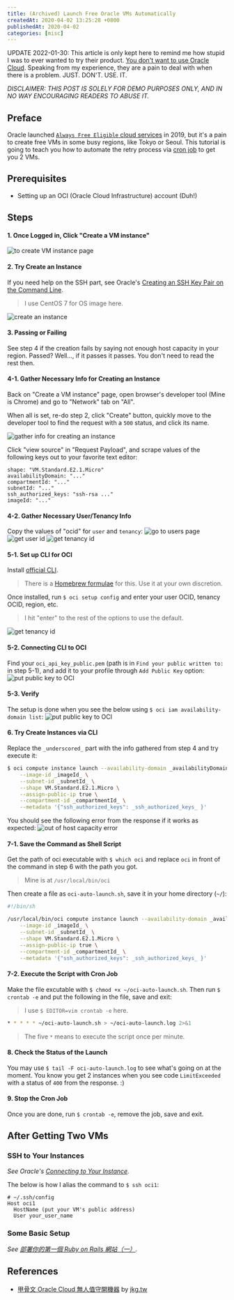 ```yaml
---
title: (Archived) Launch Free Oracle VMs Automatically
createdAt: 2020-04-02 13:25:28 +0800
publishedAt: 2020-04-02
categories: [misc]
---
```


UPDATE 2022-01-30: This article is only kept here to remind me how stupid I was to ever wanted to try their product. [You don't want to use Oracle Cloud](https://www.brightworkresearch.com/the-problem-with-the-oracle-cloud-and-colocation). Speaking from my experience, they are a pain to deal with when there is a problem. JUST. DON'T. USE. IT.

_DISCLAIMER: THIS POST IS SOLELY FOR DEMO PURPOSES ONLY, AND IN NO WAY ENCOURAGING READERS TO ABUSE IT._

## Preface

Oracle launched [`Always Free Eligible` cloud services](https://www.oracle.com/corporate/pressrelease/oow19-oracle-free-tier-091619.html) in 2019, but it's a pain to create free VMs in some busy regions, like Tokyo or Seoul. This tutorial is going to teach you how to automate the retry process via [cron job](https://en.wikipedia.org/wiki/Cron) to get you 2 VMs.

## Prerequisites

- Setting up an OCI (Oracle Cloud Infrastructure) account (Duh!)

## Steps

#### 1. Once Logged in, Click "Create a VM instance"

![to create VM instance page](/assets/images/autolaunch-oracle-vm/1.png)

#### 2. Try Create an Instance

If you need help on the SSH part, see Oracle's [Creating an SSH Key Pair on the Command Line](https://docs.cloud.oracle.com/en-us/iaas/Content/Compute/Tasks/managingkeypairs.htm).

> I use CentOS 7 for OS image here.

![create an instance](/assets/images/autolaunch-oracle-vm/2.png)

#### 3. Passing or Failing

See step 4 if the creation fails by saying not enough host capacity in your region.
Passed? Well..., if it passes it passes. You don't need to read the rest then.

#### 4-1. Gather Necessary Info for Creating an Instance

Back on "Create a VM instance" page, open browser's developer tool (Mine is Chrome) and go to "Network" tab on "All".

When all is set, re-do step 2, click "Create" button, quickly move to the developer tool to find the request with a `500` status, and click its name.

![gather info for creating an instance](/assets/images/autolaunch-oracle-vm/3.png)

Click "view source" in "Request Payload", and scrape values of the following keys out to your favorite text editor:

```
shape: "VM.Standard.E2.1.Micro"
availabilityDomain: "..."
compartmentId: "..."
subnetId: "..."
ssh_authorized_keys: "ssh-rsa ..."
imageId: "..."
```

#### 4-2. Gather Necessary User/Tenancy Info

Copy the values of "ocid" for `user` and `tenancy`:
![go to users page](/assets/images/autolaunch-oracle-vm/4.png)
![get user id](/assets/images/autolaunch-oracle-vm/5.png)
![get tenancy id](/assets/images/autolaunch-oracle-vm/6.png)

#### 5-1. Set up CLI for OCI

Install [official CLI](https://github.com/oracle/oci-cli).

> There is a [Homebrew formulae](https://github.com/jpoon/homebrew-oci-cli) for this. Use it at your own discretion.

Once installed, run `$ oci setup config` and enter your user OCID, tenancy OCID, region, etc.

> I hit "enter" to the rest of the options to use the default.

![get tenancy id](/assets/images/autolaunch-oracle-vm/7.png)

#### 5-2. Connecting CLI to OCI

Find your `oci_api_key_public.pem` (path is in `Find your public written to:` in step 5-1), and add it to your profile through `Add Public Key` option:
![put public key to OCI](/assets/images/autolaunch-oracle-vm/8.png)

#### 5-3. Verify

The setup is done when you see the below using `$ oci iam availability-domain list`:
![put public key to OCI](/assets/images/autolaunch-oracle-vm/9.png)

#### 6. Try Create Instances via CLI

Replace the `_underscored_` part with the info gathered from step 4 and try execute it:

```sh
$ oci compute instance launch --availability-domain _availabilityDomain_ \
    --image-id _imageId_ \
    --subnet-id _subnetId_ \
    --shape VM.Standard.E2.1.Micro \
    --assign-public-ip true \
    --compartment-id _compartmentId_ \
    --metadata '{"ssh_authorized_keys": _ssh_authorized_keys_ }'
```

You should see the following error from the response if it works as expected:
![out of host capacity error](/assets/images/autolaunch-oracle-vm/10.png)

#### 7-1. Save the Command as Shell Script

Get the path of oci executable with `$ which oci` and replace `oci` in front of the command in step 6 with the path you got.

> Mine is at `/usr/local/bin/oci`

Then create a file as `oci-auto-launch.sh`, save it in your home directory (`~/`):

```sh
#!/bin/sh

/usr/local/bin/oci compute instance launch --availability-domain _availabilityDomain_ \
    --image-id _imageId_ \
    --subnet-id _subnetId_ \
    --shape VM.Standard.E2.1.Micro \
    --assign-public-ip true \
    --compartment-id _compartmentId_ \
    --metadata '{"ssh_authorized_keys": _ssh_authorized_keys_ }'
```

#### 7-2. Execute the Script with Cron Job

Make the file excutable with `$ chmod +x ~/oci-auto-launch.sh`. Then run `$ crontab -e` and put the following in the file, save and exit:

> I use `$ EDITOR=vim crontab -e` here.

```sh
* * * * * ~/oci-auto-launch.sh > ~/oci-auto-launch.log 2>&1
```

> The five `*` means to execute the script once per minute.

#### 8. Check the Status of the Launch

You may use `$ tail -F oci-auto-launch.log` to see what's going on at the moment. You know you get 2 instances when you see code `LimitExceeded` with a status of `400` from the response. :)

#### 9. Stop the Cron Job

Once you are done, run `$ crontab -e`, remove the job, save and exit.

## After Getting Two VMs

### SSH to Your Instances

_See Oracle's [Connecting to Your Instance](https://docs.cloud.oracle.com/en-us/iaas/Content/GSG/Tasks/testingconnection.htm)._

The below is how I alias the command to `$ ssh oci1`:

```
# ~/.ssh/config
Host oci1
  HostName (put your VM's public address)
  User your_user_name
```

### Some Basic Setup

_See [部署你的第一個 Ruby on Rails 網站（一）](https://blog.frost.tw/posts/2018/03/20/Getting-started-deploy-your-Ruby-on-Rails-Part-1/)._

## References

- [甲骨文 Oracle Cloud 無人值守開機器](https://www.jkg.tw/p3207/) by [jkg.tw](https://www.jkg.tw/)
